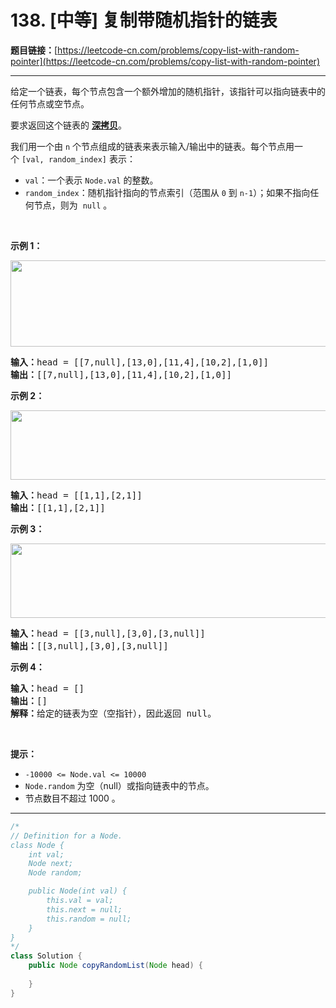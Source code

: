 # 138. [中等] 复制带随机指针的链表

**题目链接：**[https://leetcode-cn.com/problems/copy-list-with-random-pointer](https://leetcode-cn.com/problems/copy-list-with-random-pointer)

---

<div class="content__1Y2H">
 <div class="notranslate">
  <p>给定一个链表，每个节点包含一个额外增加的随机指针，该指针可以指向链表中的任何节点或空节点。</p> 
  <p>要求返回这个链表的&nbsp;<strong><a href="https://baike.baidu.com/item/深拷贝/22785317?fr=aladdin">深拷贝</a></strong>。&nbsp;</p> 
  <p>我们用一个由&nbsp;<code>n</code>&nbsp;个节点组成的链表来表示输入/输出中的链表。每个节点用一个&nbsp;<code>[val, random_index]</code>&nbsp;表示：</p> 
  <ul> 
   <li><code>val</code>：一个表示&nbsp;<code>Node.val</code>&nbsp;的整数。</li> 
   <li><code>random_index</code>：随机指针指向的节点索引（范围从&nbsp;<code>0</code>&nbsp;到&nbsp;<code>n-1</code>）；如果不指向任何节点，则为&nbsp;&nbsp;<code>null</code>&nbsp;。</li> 
  </ul> 
  <p>&nbsp;</p> 
  <p><strong>示例 1：</strong></p> 
  <p><img style="height: 138px; width: 680px;" src="/aliyun-lc-upload/uploads/2020/01/09/e1.png" alt=""></p> 
  <pre class="language-text"><strong>输入：</strong>head = [[7,null],[13,0],[11,4],[10,2],[1,0]]
<strong>输出：</strong>[[7,null],[13,0],[11,4],[10,2],[1,0]]
</pre> 
  <p><strong>示例 2：</strong></p> 
  <p><img style="height: 111px; width: 680px;" src="/aliyun-lc-upload/uploads/2020/01/09/e2.png" alt=""></p> 
  <pre class="language-text"><strong>输入：</strong>head = [[1,1],[2,1]]
<strong>输出：</strong>[[1,1],[2,1]]
</pre> 
  <p><strong>示例 3：</strong></p> 
  <p><strong><img style="height: 119px; width: 680px;" src="/aliyun-lc-upload/uploads/2020/01/09/e3.png" alt=""></strong></p> 
  <pre class="language-text"><strong>输入：</strong>head = [[3,null],[3,0],[3,null]]
<strong>输出：</strong>[[3,null],[3,0],[3,null]]
</pre> 
  <p><strong>示例 4：</strong></p> 
  <pre class="language-text"><strong>输入：</strong>head = []
<strong>输出：</strong>[]
<strong>解释：</strong>给定的链表为空（空指针），因此返回 null。
</pre> 
  <p>&nbsp;</p> 
  <p><strong>提示：</strong></p> 
  <ul> 
   <li><code>-10000 &lt;= Node.val &lt;= 10000</code></li> 
   <li><code>Node.random</code>&nbsp;为空（null）或指向链表中的节点。</li> 
   <li>节点数目不超过 1000 。</li> 
  </ul> 
 </div>
</div>

---

```java
/*
// Definition for a Node.
class Node {
    int val;
    Node next;
    Node random;

    public Node(int val) {
        this.val = val;
        this.next = null;
        this.random = null;
    }
}
*/
class Solution {
    public Node copyRandomList(Node head) {
        
    }
}
```